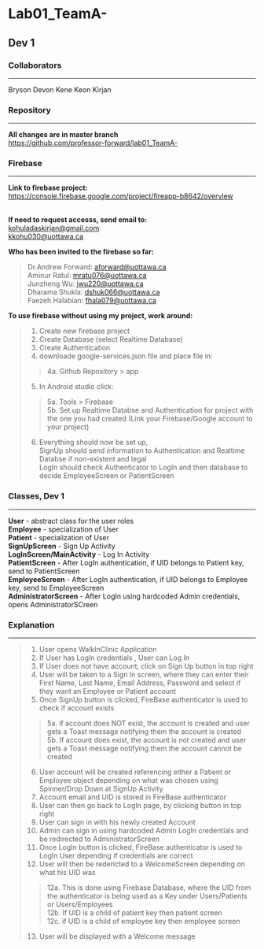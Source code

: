 # Lab01_TeamA-<br>

## Dev 1

### Collaborators
---
Bryson Devon Kene Keon Kirjan<br>

### Repository
---

**All changes are in master branch**<br>
https://github.com/professor-forward/lab01_TeamA-  <br>

### Firebase
---

**Link to firebase project:** https://console.firebase.google.com/project/fireapp-b8642/overview<br><br>

**If need to request accesss, send email to:** <br>
kohuladaskirjan@gmail.com<br>
kkohu030@uottawa.ca<br>

**Who has been invited to the firebase so far:**
>Dr.Andrew Forward: aforward@uottawa.ca <br>
>Aminur Ratul: mratu076@uottawa.ca <br>
>Junzheng Wu: jwu220@uottawa.ca <br>
>Dharama Shukla: dshuk066@uottawa.ca <br>
>Faezeh Halabian: fhala079@uottawa.ca <br>

**To use firebase without using my project, work around:**<br>
>1. Create new firebase project
>2. Create Database (select Realtime Database)
>3. Create Authentication
>4. downloade google-services.json file and place file in:
>>4a. Github Repository > app 
>5. In Android studio click:
>>5a. Tools > Firebase <br>
>>5b. Set up Realtime Databse and Authentication for project with the one you had created (Link your Firebase/Google account to your project)
>6. Everything should now be set up,<br> SignUp should send information to Authentication and Realtime Databse if non-existent and legal<br> LogIn should check Authenticator to LogIn and then database to decide EmployeeScreen or PatientScreen



### Classes, Dev 1
---

**User** - abstract class for the user roles<br>
**Employee** - specialization of User<br>
**Patient** - specialization of User<br>
**SignUpScreen** - Sign Up Activity <br>
**LogInScreen/MainActivity** - Log In Activity<br>
**PatientScreen** - After LogIn authentication, if UID belongs to Patient key, send to PatientScreen<br>
**EmployeeScreen** - After LogIn authentication, if UID 
belongs to Employee key, send to EmployeeScreen<br>
**AdministratorScreen** - After LogIn using hardcoded Admin
credentials, opens AdministratorSCreen<br>


### Explanation
---

>1. User opens WalkInClinic Application
>2. If User has LogIn credentials , User can Log In
>3. If User does not have account, click on Sign Up button in top right
>4. User will be taken to a Sign In screen, where they can enter their First Name, Last Name, Email Address, Password and select if they want an Employee or Patient account
>5. Once SignUp button is clicked, FireBase authenticator is used to check if account exists
>>5a. if account does NOT exist, the account is created and user gets a Toast message notifying them the account is created<br>
>>5b. If account does exist, the account is not created and user gets a Toast message notifying them the account cannot be created
>6. User account will be created referencing either a Patient or Employee object depending on what was chosen using Spinner/Drop Down at SignUp Activity
>7. Account email and UID is stored in FireBase authenticator
>8. User can then go back to LogIn page, by clicking button in top right
>9. User can sign in with his newly created Account
>10. Admin can sign in using hardcoded Admin LogIn credentials and be redirected to AdministratorScreen
>11. Once LogIn button is clicked, FireBase authenticator is used to LogIn User depending if credentials are correct
>12. User will then be redericted to a WelcomeScreen depending on what his UID was
>>12a. This is done using Firebase Database, where the UID from the authenticator is being used as a Key under Users/Patients or Users/Employees<br>
>>12b. If UID is a child of patient key then patient screen<br>
>>12c. if UID is a child of employee key then employee screen
>13. User will be displayed with a Welcome message





